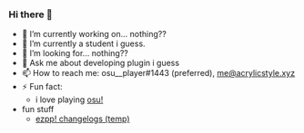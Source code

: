 ### Hi there 👋

- 🔭 I’m currently working on... nothing??
- 🌱 I’m currently a student i guess.
- 🤔 I’m looking for... nothing??
- 💬 Ask me about developing plugin i guess
- 📫 How to reach me: osu__player#1443 (preferred), me@acrylicstyle.xyz
- ⚡ Fun fact:
  - i love playing [osu!](https://osu.ppy.sh/users/13293262)
- fun stuff
  - [ezpp! changelogs (temp)](https://next.acrylicstyle.xyz/ezpp.html)
